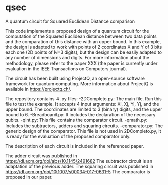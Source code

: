 # qsec
A quantum circuit for Squared Euclidean Distance comparison

This code implements a proposed design of a quantum circuit for the computation of the Squared Euclidean distance between two data points and the comparation of this distance with an upper bound. In this example, the design is adapted to work with points of 2 coordinates X and Y of 3 bits each one (2D points of N=3 digits), but the design can be easily adapted to any number of dimensions and digits. For more information about the methodology, please refer to the paper XXX (the paper is currently under evaluation in the IEEE Transactions on Computers journal).

The circuit has been built using ProjectQ, an open-source software framework for quantum computing. More information about ProjectQ is available in https://projectq.ch/.

The repository contains 4 .py files:
-2DCompleto.py: The main file. Run this file to test the example. It accepts 4 input arguments: Xi, Xj, Yi, Yj, and the upper bound. The coordinates are limited to 3 (binary) digits, and the upper bound to 6.
-Breadboard.py: It includes the declaration of the necessary qubits.
-qint.py: This file contains the comparator circuit.
-qmath.py: Includes the subtractors, adders and squaring circuits.
-comparator.py: The generic design of the comparator. This file is not used in 2DCompleto.py, it is ready for the evaluation of the proposed comparator only.

The description of each circuit is included in the referenced paper.

The adder circuit was published in https://dl.acm.org/doi/abs/10.1145/2491682
The subtractor circuit is an adaptation of the previous adder.
The squaring circuit was published in https://dl.acm.org/doi/10.1007/s00034-017-0631-5
The comparator is proposed in our paper.
